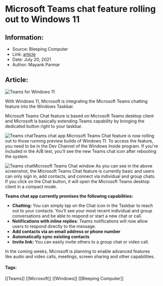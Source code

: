 # Microsoft Teams chat feature rolling out to Windows 11
### 

## Information:
+ Source: Bleeping Computer
+ Link: [article](https://www.bleepingcomputer.com/news/microsoft/microsoft-teams-chat-feature-rolling-out-to-windows-11/)
+ Date: July 20, 2021
+ Author: Mayank Parmar


## Article:
![Teams for Windows 11](https://www.bleepstatic.com/content/hl-images/2021/06/24/windows-11-teams-integration.jpg)


With Windows 11, Microsoft is integrating the Microsoft Teams chatting feature into the Windows Taskbar.


Microsoft Teams Chat feature is based on Microsoft Teams desktop client and Microsoft is basically extending Teams capability by bringing the dedicated button right to your taskbar.




![Teams chat](https://www.bleepstatic.com/images/news/u/1097497/Windows-10/Teams-chat-app.jpg)Teams chat app
Microsoft Teams Chat feature is now rolling out to those running preview builds of Windows 11. To access the feature, you need to be in the Dev Channel of the Windows Inside program. If you're included in the A/B test, you'll see the new Teams chat icon after rebooting the system.



![Teams chat](https://www.bleepstatic.com/images/news/u/1097497/Windows-10/Teams-chat.jpg)Microsoft Teams Chat window
As you can see in the above screenshot, the Microsoft Teams Chat feature is currently basic and users can only sign in, add contacts, and connect via individual and group chats. If you click on the Chat button, it will open the Microsoft Teams desktop client in a compact mode.


**Teams chat app currently promises the following capabilities:**


* **Chatting:** You can simply tap on the Chat icon in the Taskbar to reach out to your contacts. You’ll see your most recent individual and group conversations and be able to respond or start a new chat or call.
* **Notifications with inline replies**: Teams notifications will now allow users to respond directly to the message.
* **Add contacts via an email address or phone number**
* **Automatically sync existing contacts**
* **Invite link:** You can easily invite others to a group chat or video call.


In the coming weeks, Microsoft is planning to enable advanced features like audio and video calls, meetings, screen sharing and other capabilities.




#### Tags:
[[Teams]] [[Microsoft]] [[Windows]] [[Bleeping Computer]]
